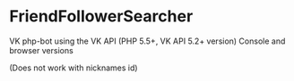 # FriendFollowerSearcher
VK php-bot using the VK API 
(PHP 5.5+, VK API 5.2+ version)
Console and browser versions

(Does not work with nicknames id)
